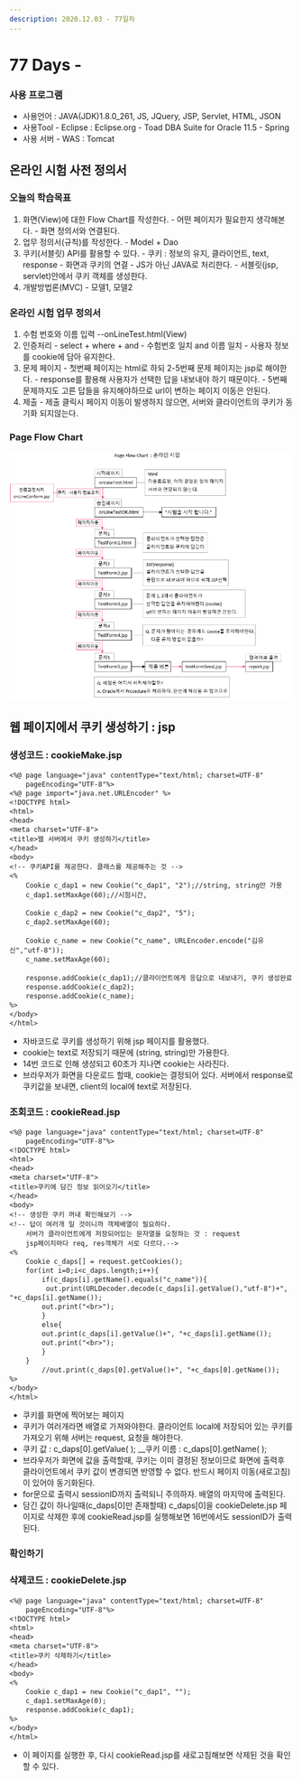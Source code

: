 ```yaml
---
description: 2020.12.03 - 77일차
---
```


# 77 Days -

### 사용 프로그램

* 사용언어 : JAVA\(JDK\)1.8.0\_261, JS, JQuery, JSP, Servlet, HTML, JSON
* 사용Tool  - Eclipse : Eclipse.org - Toad DBA Suite for Oracle 11.5 - Spring
* 사용 서버 - WAS : Tomcat

## 온라인 시험 사전 정의서

### 오늘의 학습목표

1. 화면\(View\)에 대한 Flow Chart를 작성한다. - 어떤 페이지가 필요한지 생각해본다. - 화면 정의서와 연결된다.
2. 업무 정의서\(규칙\)를 작성한다. - Model + Dao
3. 쿠키\(서블릿\) API를 활용할 수 있다. - 쿠키 : 정보의 유지, 클라이언트, text, response - 화면과 쿠키의 연결 - JS가 아닌 JAVA로 처리한다. - 서블릿\(jsp, servlet\)안에서 쿠키 객체를 생성한다.
4. 개발방법론\(MVC\) - 모델1, 모델2

### 온라인 시험 업무 정의서

1. 수험 번호와 이름 입력 --onLineTest.html\(View\)
2. 인증처리 - select + where + and - 수험번호 일치 and 이름 일치 - 사용자 정보를 cookie에 담아 유지한다.
3. 문제 페이지 - 첫번째 페이지는 html로 하되 2-5번째 문제 페이지는 jsp로 해야한다. - response를 활용해 사용자가 선택한 답을 내보내야 하기 때문이다. - 5번째 문제까지도 고른 답들을 유지해야하므로 url이 변하는 페이지 이동은 안된다.
4. 제출 - 제출 클릭시 페이지 이동이 발생하지 않으면, 서버와 클라이언트의 쿠키가 동기화 되지않는다.

### Page Flow Chart

![](../../.gitbook/assets/.png%20%2843%29.png)

## 웹 페이지에서 쿠키 생성하기 : jsp

### 생성코드 : cookieMake.jsp

```markup
<%@ page language="java" contentType="text/html; charset=UTF-8"
    pageEncoding="UTF-8"%>
<%@ page import="java.net.URLEncoder" %>
<!DOCTYPE html>
<html>
<head>
<meta charset="UTF-8">
<title>웹 서버에서 쿠키 생성하기</title>
</head>
<body>
<!-- 쿠키API를 제공한다. 클래스를 제공해주는 것 -->
<%
	Cookie c_dap1 = new Cookie("c_dap1", "2");//string, string만 가용
	c_dap1.setMaxAge(60);//시험시간, 
	
	Cookie c_dap2 = new Cookie("c_dap2", "5");
	c_dap2.setMaxAge(60);
	
	Cookie c_name = new Cookie("c_name", URLEncoder.encode("김유신","utf-8"));
	c_name.setMaxAge(60);
	
	response.addCookie(c_dap1);//클라이언트에게 응답으로 내보내기, 쿠키 생성완료
	response.addCookie(c_dap2);
	response.addCookie(c_name);
%>
</body>
</html>
```

* 자바코드로 쿠키를 생성하기 위해 jsp 페이지를 활용했다.
* cookie는 text로 저장되기 때문에 \(string, string\)만 가용한다.
* 14번 코드로 인해  생성되고 60초가 지나면 cookie는 사라진다.
* 브라우저가 화면을 다운로드 할때, cookie는 결정되어 있다. 서버에서  response로 쿠키값을 보내면, client의 local에 text로 저장된다.

### 조회코드 : cookieRead.jsp

```markup
<%@ page language="java" contentType="text/html; charset=UTF-8"
    pageEncoding="UTF-8"%>
<!DOCTYPE html>
<html>
<head>
<meta charset="UTF-8">
<title>쿠키에 담긴 정보 읽어오기</title>
</head>
<body>
<!-- 생성한 쿠키 꺼내 확인해보기 -->
<!-- 답이 여러개 일 것이니까 객체배열이 필요하다.
	서버가 클라이언트에게 저장되어있는 문자열을 요청하는 것 : request
	jsp페이지마다 req, res객체가 서로 다르다.-->
<%
	Cookie c_daps[] = request.getCookies();
	for(int i=0;i<c_daps.length;i++){
		if(c_daps[i].getName().equals("c_name")){
		 out.print(URLDecoder.decode(c_daps[i].getValue(),"utf-8")+", "+c_daps[i].getName());
		out.print("<br>");
		}
		else{
		out.print(c_daps[i].getValue()+", "+c_daps[i].getName());		
		out.print("<br>");
		}
	}
		//out.print(c_daps[0].getValue()+", "+c_daps[0].getName());	
%>
</body>
</html>
```

* 쿠키를 화면에 찍어보는 페이지
* 쿠키가 여러개라면 배열로 가져와야한다. 클라이언트 local에 저장되어 있는 쿠키를 가져오기 위해 서버는 request, 요청을 해야한다.
* 쿠키 값 : c\_daps\[0\].getValue\( \); __쿠키 이름 : c\_daps\[0\].getName\( \);
* 브라우저가 화면에 값을 출력할때, 쿠키는 이미 결정된 정보이므로 화면에 출력후 클라이언트에서 쿠키 값이 변경되면 반영할 수 없다. 반드시 페이지 이동\(새로고침\)이 있어야 동기화된다.
* for문으로 출력시 sessionID까지 출력되니 주의하자. 배열의 마지막에 출력된다.
* 담긴 값이 하나일때\(c\_daps\[0\]만 존재할때\) c\_daps\[0\]을 cookieDelete.jsp 페이지로 삭제한 후에 cookieRead.jsp를 실행해보면 16번에서도 sessionID가 출력된다.

### 확인하기

### 삭제코드 : cookieDelete.jsp

```markup
<%@ page language="java" contentType="text/html; charset=UTF-8"
    pageEncoding="UTF-8"%>
<!DOCTYPE html>
<html>
<head>
<meta charset="UTF-8">
<title>쿠키 삭제하기</title>
</head>
<body>
<%
	Cookie c_dap1 = new Cookie("c_dap1", "");
	c_dap1.setMaxAge(0);
	response.addCookie(c_dap1);
%>
</body>
</html>
```

* 이 페이지를 실행한 후, 다시 cookieRead.jsp를 새로고침해보면 삭제된 것을 확인할 수 있다.

